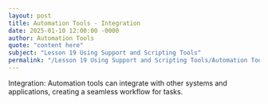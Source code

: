 ```yaml
---
layout: post
title: Automation Tools - Integration
date: 2025-01-10 12:00:00 -0000
author: Automation Tools
quote: "content here"
subject: "Lesson 19 Using Support and Scripting Tools"
permalink: "/Lesson 19 Using Support and Scripting Tools/Automation Tools/Automation Tools - Integration"
---
```


Integration: Automation tools can integrate with other systems and applications, creating a seamless workflow for tasks.
